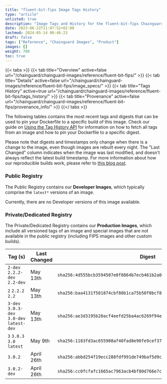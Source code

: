```yaml
---
title: "fluent-bit-fips Image Tags History"
type: "article"
unlisted: true
description: "Image Tags and History for the fluent-bit-fips Chainguard Image"
date: 2023-06-22T11:07:52+02:00
lastmod: 2024-05-14 00:46:23
draft: false
tags: ["Reference", "Chainguard Images", "Product"]
images: []
weight: 700
toc: true
---
```


{{< tabs >}}
{{< tab title="Overview" active=false url="/chainguard/chainguard-images/reference/fluent-bit-fips/" >}}
{{< tab title="Details" active=false url="/chainguard/chainguard-images/reference/fluent-bit-fips/image_specs/" >}}
{{< tab title="Tags History" active=true url="/chainguard/chainguard-images/reference/fluent-bit-fips/tags_history/" >}}
{{< tab title="Provenance" active=false url="/chainguard/chainguard-images/reference/fluent-bit-fips/provenance_info/" >}}
{{</ tabs >}}

The following tables contains the most recent tags and digests that can be used to pin your Dockerfile to a specific build of this image. Check our guide on [Using the Tag History API](/chainguard/chainguard-images/using-the-tag-history-api/) for information on how to fetch all tags from an image and how to pin your Dockerfile to a specific digest.

Please note that digests and timestamps only change when there is a change to the image, even though images are rebuilt every night. The "Last Changed" column indicates when the image was last modified, and doesn't always reflect the latest build timestamp. For more information about how our reproducible builds work, please refer to [this blog post](https://www.chainguard.dev/unchained/reproducing-chainguards-reproducible-image-builds).

### Public Registry
The Public Registry contains our **Developer Images**, which typically comprise the `latest*` versions of an image.

Currently, there are no Developer versions of this image available.

### Private/Dedicated Registry
The Private/Dedicated Registry contains our **Production Images**, which include all versioned tags of an image and special images that are not available in the public registry (including FIPS images and other custom builds).

| Tag (s)                                     | Last Changed | Digest                                                                    |
|---------------------------------------------|--------------|---------------------------------------------------------------------------|
|  `2-dev` `2.2.2-dev` `2.2-dev`              | May 13th     | `sha256:4d555bcb3594507e0f8864b7ecb461b2a0f98269b8554cb0d10cfd381bd18b96` |
|  `2` `2.2.2` `2.2`                          | May 13th     | `sha256:baa4131f501874cbf80b1ca75b50f8bcf8096986d0e28d83a72a10b4b4dd1d0e` |
|  `3-dev` `3.0.3-dev` `3.0-dev` `latest-dev` | May 13th     | `sha256:ae3d3195b20acf4eefd25ba4ac6269f94ef6eb011150586707f32aa0dc26fab2` |
|  `3` `3.0.3` `3.0` `latest`                 | May 9th      | `sha256:1183fd3ac655908af40fad8e90fe9cef37dd3563b7d653ab43d691685fa581d1` |
|  `3.0.2`                                    | April 26th   | `sha256:abbd254f19ecc288fdf991de749baf5d9c3fac54ba4d72dabde7c86cd1c2d4d4` |
|  `3.0.2-dev`                                | April 26th   | `sha256:cc0fcfafc1665ac7963acb4bf80d766e7c6ae959533204454514988ce8275272` |

